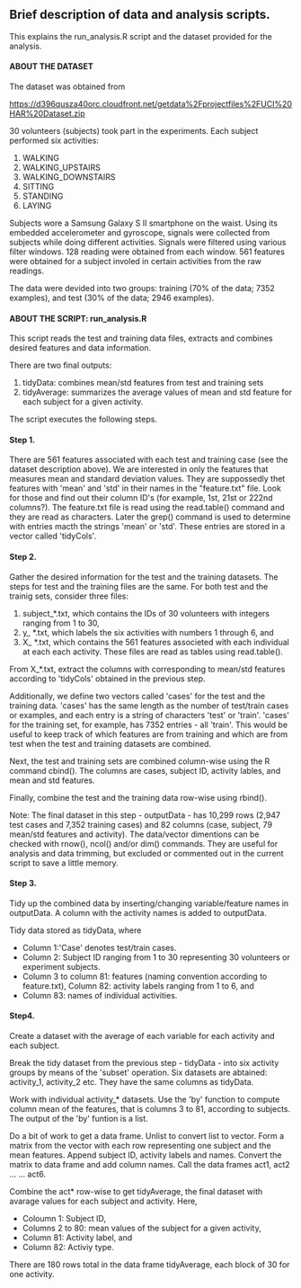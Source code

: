 ## Brief description of data and analysis scripts.
This explains the run_analysis.R script and the dataset provided for the analysis.

#### ABOUT THE DATASET
The dataset was obtained from

https://d396qusza40orc.cloudfront.net/getdata%2Fprojectfiles%2FUCI%20HAR%20Dataset.zip

30 volunteers (subjects) took part in the experiments. Each subject performed six activities:

1. WALKING
2. WALKING_UPSTAIRS
3. WALKING_DOWNSTAIRS
4. SITTING
5. STANDING
6. LAYING

Subjects wore a Samsung Galaxy S II smartphone on the waist. Using its embedded accelerometer and gyroscope, signals were collected from subjects while doing different activities. Signals were filtered using various filter windows. 128 reading were obtained from each window. 561 features were obtained for a subject involed in certain activities from the raw readings.

The data were devided into two groups: training (70% of the data; 7352 examples), and test (30% of the data; 2946 examples).


#### ABOUT THE SCRIPT: run_analysis.R
This script reads the test and training data files, extracts and combines desired features and data information. 

There are two final outputs:

1. tidyData: combines mean/std features from test and training sets
2. tidyAverage: summarizes the average values of mean and std feature for each
                subject for a given activity.
                
                
The script executes the following steps.
#### Step 1. 
There are 561 features associated with each test and training case (see the dataset description above). We are interested in only the features that measures mean and standard deviation values. They are suppossedly thet features with 'mean' and 'std' in their names in the "feature.txt" file. Look for those and find out their column ID's (for example, 1st, 21st or 222nd columns?).
          The feature.txt file is read using the read.table() command and they are read as characters. Later the grep() command is used to determine with entries macth the strings 'mean' or 'std'. These entries are stored in a vector called 'tidyCols'.

#### Step 2. 
Gather the desired information for the test and the training datasets. The steps for test and the training files are the same. For both test and the trainig sets, consider three files: 

1. subject_*.txt, which contains the IDs of 30 volunteers with integers ranging from 1 to 30, 
2. y_ *.txt, which labels the six activities with numbers 1 through 6, and 
3.  X_ *.txt, which contains the 561 features associeted with each individual at each each activity. These files are read as tables using read.table().

From X_*.txt, extract the columns with corresponding to mean/std features according to 'tidyCols' obtained in the previous step.
          
Additionally, we define two vectors called 'cases' for the test and the training data. 'cases' has the same length as the number of test/train cases or examples, and each entry is a string of characters 'test' or 'train'. 'cases' for the training set, for example, has 7352 entries - all 'train'. This would be useful to keep track of which features are from training and which are from test when the test and training datasets are combined.
          
Next, the test and training sets are combined column-wise using the R command cbind(). The columns are cases, subject ID, activity lables, and mean and std features.  
          
Finally, combine the test and the training data row-wise using rbind().

Note: The final dataset in this step - outputData - has 10,299 rows (2,947 test cases and 7,352 training cases) and 82 columns (case, subject, 79 mean/std features and activity). The data/vector dimentions can be checked with rnow(), ncol() and/or dim() commands. They are useful for analysis and data trimming, but excluded or commented out in the current script to save a little memory.

#### Step 3. 
Tidy up the combined data by inserting/changing variable/feature names in outputData. A column with the activity names is added to outputData. 

Tidy data stored as tidyData, where 
* Column 1:'Case' denotes test/train cases. 
* Column 2: Subject ID ranging from 1 to 30 representing 30 volunteers or experiment subjects. 
* Column 3 to column 81: features (naming convention according to feature.txt), Column 82: activity labels ranging from 1 to 6, and 
* Column 83: names of individual activities.

#### Step4. 
Create a dataset with the average of each variable for each activity and each subject. 
         
Break the tidy dataset from the previous step - tidyData - into six activity groups by means of the 'subset' operation. Six datasets are abtained: activity_1, activity_2 etc. They have the same columns as tidyData.

Work with individual activity_* datasets. Use the 'by' function to compute column mean of the features, that is columns 3 to 81, according to subjects. The output of the 'by' funtion is a list. 
 
Do a bit of work to get a data frame. Unlist to convert list to vector. Form a matrix from the vector with each row representing one subject and the mean features. Append subject ID, activity labels and names. Convert the matrix to data frame and add column names. Call the data frames act1, act2 ... ... act6.

Combine the act* row-wise to get tidyAverage, the final dataset with avarage values for each subject and activity. Here, 

* Coloumn 1: Subject ID, 
* Columns 2 to 80: mean values of the subject for a given activity, 
* Column 81: Activity label, and
* Column 82: Activiy type.

There are 180 rows total in the data frame tidyAverage, each block of 30 for one activity.

         